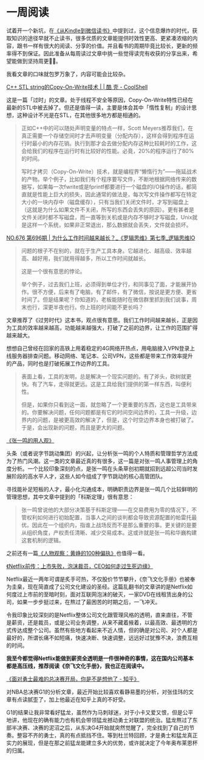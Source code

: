# 一周阅读

试着开一个新坑，在[《从Kindle到微信读书》](https://mp.weixin.qq.com/s/VGYtY3tgJBdZX5zyeXkWHg)中提到过，这个信息爆炸的时代，获取知识的途径早就不止读书，很多优质的文章能提供时效性更高、更紧凑浓缩的内容，跟书一样有很大的阅读、分享的价值。并且看书的周期毕竟比较长，更新的频率得不到保证。因此准备从每周读过文章中挑一些觉得读完有收获的分享出来，希望能做到坚持周更👨‍💻‍。

我看文章的口味就包罗万象了，内容可能会比较杂。

[C++ STL string的Copy-On-Write技术 | | 酷 壳 - CoolShell](https://coolshell.cn/articles/12199.html)

这是一篇「过时」的文章。处于线程不安全等原因，Copy-On-Write特性已经在最新的STL中被去掉了。但还是值得一读，主要是体会其中「惰性复制」的设计思想，这种设计不光是在STL，在其他很多地方都是相通的。

> 正如C++中的可以随处声明变量的特点一样，Scott Meyers推荐我们，在真正需要一个存储空间时才去声明变量（分配内存），这样会得到程序在运行时最小的内存花销。执行到那才会去做分配内存这种比较耗时的工作，这会给我们的程序在运行时有比较好的性能。必竟，20%的程序运行了80%的时间。
> 
> 写时才拷贝（Copy-On-Write）技术，就是编程界“懒惰行为”——拖延战术的产物。举个例子，比如我们有个程序要写文件，不断地根据网络传来的数据写，如果每一次fwrite或是fprintf都要进行一个磁盘的I/O操作的话，都简直就是性能上巨大的损失，因此通常的做法是，每次写文件操作都写在特定大小的一块内存中（磁盘缓存），只有当我们关闭文件时，才写到磁盘上（这就是为什么如果文件不关闭，所写的东西会丢失的原因）。更有甚者是文件关闭时都不写磁盘，而一直等到关机或是内存不够时才写磁盘，Unix就是这样一个系统，如果非正常退出，那么数据就会丢失，文件就会损坏。

[NO.676 第696期 | 为什么工作时间越来越长？_《罗辑思维》第七季_逻辑思维IO](https://www.ljsw.io/knowl/article/FH.html)

> 问题的根子不在别的，就在于生产工具本身。它越进化、越高级、效率越高、越好用，我们就用得越多，所以工作时间就越长。
> 
> 这是一个很有意思的悖论。
> 
> 举个例子，过去我们上班，必须得到单位才行，和同事见了面，才能展开协作。很不方便，后来有了电脑，有了邮件，有了微信，按说是更方便、更省时间了。但是结果呢？你知道的，老板能随时在微信群里抓到我们说事，周末也行，深更半夜也行。你上班的时间能不更长吗？

文章推荐了《过劳时代》这本书，观点很有意思。我们工作时间越来越长，正是因为工具的效率越来越高，功能越来越强大，打破了之前的边界，让工作的范围扩得越来越大。

想想自己曾经在回家的高铁上用着稳定的4G网络开热点，用电脑接入VPN登录上线服务器排查问题。移动网络、笔记本、公司VPN，这些都是带来工作效率提升的产品，同时也是打破拓展工作边界的工具。

> 表面上看，工具的发明，总是解决一个现实问题的。有了斧头，砍树就更快。有了汽车，走得就更远。这是工具给我们提供的第一样东西，叫便利性。
> 
> 但是，如果你只看到这一面，就忽略了一个更重要的东西，这也是工具带来的。你要解决问题，任何问题都是有它的时间空间边界的，工具一升级，边界内的问题，是被更高效的解决了，但是，这个时空边界本身也被打破了。于是，会出现新的问题，而且是更大的问题。


[《张一鸣的用人观》](https://mp.weixin.qq.com/s/_UJR4g185naWMtVU4sqJ-Q)

头条（或者说字节跳动集团）的兴起，让分析张一鸣的个人特质和管理哲学方法成为了热门风潮。这一类的文章最近真的有很多，这一篇是对张一鸣人事管理上的角度分析。一个比较印象深刻的点，是张一鸣在头条草创初期就招到远超公司当时发展阶段的高水平人才，这些人如今组成了字节跳动的核心高管团队。

寻找能补足短板的人才，最小化沟通成本，明确职责边界是张一鸣几个比较鲜明的管理思想，其中文章中提到的「科斯定理」很有意思：

> 张一鸣曾说他的大部分决策基于科斯定理——在交易费用为零的情况下，不管权利如何进行初始配置，当事人之间的谈判都会导致资源配置的帕雷托最优。因此在一个组织内，指谁上战场反而不是那么重要的事。更关键的是要从组织角度，产权责任清晰、减少交易成本。这或许就是张一鸣和华巍构建这套机制的逻辑。

之前还有一篇[《人物观察：黄峥的100种偏执》](https://mp.weixin.qq.com/s/kh-2sT4AOBiLA8vvXV04IA)也值得一看。

[《Netflix前传：上市失败，泡沫裁员，CEO如何走过生死边缘》](https://mp.weixin.qq.com/s?__biz=MjM5MDczODM3Mw==&mid=2653028745&idx=1&sn=df9511756c517fc7f3b42c628dfeb610&chksm=bd9693238ae11a35bae073675d394cf4126190096e0acf1430b968adf65a905db2471fa3a5d6&mpshare=1&scene=1&srcid=0406oliXxL80nSy2HgWHHbRL%23rd)

Netflix最近一两年可谓是炙手可热，不仅股价节节攀升，《奈飞文化手册》也被奉为圭臬，现在简直成了公司文化建设的圣经。这篇乱翻书的文章讲的是Netflix如何度过上市前的至暗时刻，面对互联网泡沫的破灭，一家DVD在线租赁出身的公司，如果一步步挺过来，在熬过了最困苦的时期之后，一飞冲天。

令我印象比较深刻的是Netflix整体公司文化跟管理风格的透明，直来直往，不管是薪资，还是裁员，或是公司业务调整，从来不藏着掖着，以最高效、最透明的方式传达成整个公司。虽然有些地方看起来不近人情，但的确是对公司、对个人都是最好的，所谓长痛不如短痛，快速决断、快速调整，远远好过犹豫不决，浪费互相的时间。

**我至今都觉得Netflix能做到薪资全透明是一件很神奇的事情，这在国内公司基本都是高压线，推荐阅读《奈飞文化手册》，我也正在阅读中。**

[《面对勇士最难的总决赛开局，你是不是想他了 - 知乎》](https://zhuanlan.zhihu.com/p/67726062)

对NBA总决赛G1的分析文章，最近开始比较喜欢看静易墨的分析，对张佳玮的文章有点读腻歪了，加上他最近在知乎上真的不好受。

G1的结果让我非常看好猛龙，虽然作为马刺球迷，对于小卡又爱又恨，但是公平地讲，他现在的确有能力也有机会带领猛龙撼动勇士对联盟的统治。猛龙熬过了东部半决赛、决赛的泥沼之后，从东决G4开始就突然觉醒了，完全找到了自己的节奏。整容不齐的勇士，真的有点抵挡不住。等到杜兰特回顾，才是勇士和猛龙真正实力的展现，但是在那之前猛龙能建立多大的优势，或许就决定了今年奥布莱恩杯的归属。